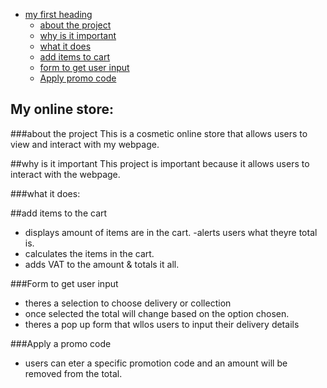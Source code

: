 - [my first heading](#my-online-store)
  - [about the project](#about-the-project)
  - [why is it important](#why-is-it-important)
  - [what it does](#what-it-does)
  - [add items to cart](#add-items-to-cart)
  - [form to get user input](#form-to-get-user-input)
  - [Apply promo code](#apply-a-promo-code)

## My online store:

###about the project
This is a cosmetic online store that allows users to view and interact with my webpage. 

##why is it important
This project is important because it allows users to interact with the webpage.

###what it does:

##add items to the cart 
- displays amount of items are in the cart. 
-alerts users what theyre total is.
- calculates the items in the cart. 
- adds VAT to the amount & totals it all.

###Form to get user input
- theres a selection to choose delivery or collection 
- once selected the total will change based on the option chosen.
- theres a pop up form that wllos users to input their delivery details 

###Apply a promo code
- users can eter a specific promotion code and an amount will be removed from the total. 

